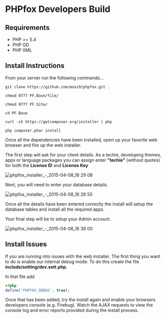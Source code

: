 # PHPfox Developers Build

## Requirements
* PHP >= 5.4
* PHP GD
* PHP XML

## Install Instructions

From your server run the following commands...
```
git clone https://github.com/moxi9/phpfox.git .
```

```
chmod 0777 PF.Base/file/
```

```
chmod 0777 PF.Site/
```

```
cd PF.Base
```

```
curl -sS https://getcomposer.org/installer | php
```

```
php composer.phar install
```

Once all the dependencies have been installed, open up your favorite web browser and fire up the web installer.

The first step will ask for your client details. As a techie, developing themes, apps or language packages you can assign enter **"techie"** (without quotes) for both the **License ID** and **License Key**

![phpfox_installer_-_2015-04-08_16 29 08](https://cloud.githubusercontent.com/assets/6339284/7047407/9daa9272-de0c-11e4-9b46-f58354063d5a.png)


Next, you will need to enter your database details.

![phpfox_installer_-_2015-04-08_16 28 50](https://cloud.githubusercontent.com/assets/6339284/7047425/bfa4a94e-de0c-11e4-8b91-461eff8eb932.png)


Once all the details have been entered correctly the install will setup the database tables and install all the required apps.

Your final step will be to setup your Admin account.

![phpfox_installer_-_2015-04-08_16 36 00](https://cloud.githubusercontent.com/assets/6339284/7047535/6863fefe-de0d-11e4-832f-0b1f4782e5b7.png)

## Install Issues
If you are running into issues with the web installer. The first thing you want to do is enable our internal debug mode. To do this create the file **include/setting/dev.sett.php**. 

In that file add
```php
<?php
define('PHPFOX_DEBUG', true);
```

Once that has been added, try the install again and enable your browsers developers console (e.g. Firebug). Watch the AJAX requests to view the console log and error reports provided during the install process.
